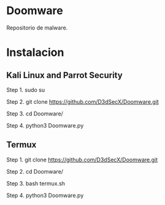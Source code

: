 # Doomware
Repositorio de malware.

# Instalacion

## Kali Linux and Parrot Security
Step 1. sudo su

Step 2. git clone https://github.com/D3dSecX/Doomware.git

Step 3. cd Doomware/

Step 4. python3 Doomware.py

## Termux

Step 1. git clone https://github.com/D3dSecX/Doomware.git

Step 2. cd Doomware/

Step 3. bash termux.sh

Step 4. python3 Doomware.py

